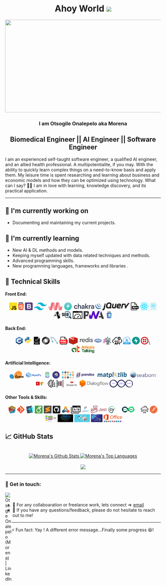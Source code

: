 <h1 align="center">Ahoy World <img src="https://media.giphy.com/media/hvRJCLFzcasrR4ia7z/giphy.gif" width="40"></h1>

<p align="center"><img src="https://media.giphy.com/media/dWesBcTLavkZuG35MI/giphy.gif" width="600" height="300"  /></p>

<h3 align="center">
   I am <strong>Otsogile Onalepelo aka Morena</strong>
  <!--<img src="https://media.giphy.com/media/hvRJCLFzcasrR4ia7z/giphy.gif" width="1px">-->
</h3>

<h2 align="center">
    Biomedical Engineer || AI Engineer || Software Engineer
</h2> 

I am an experienced self-taught software engineer, a qualified AI engineer, and an allied health professional. A multipotentialite, if you may. With the ability to quickly learn complex things on a need-to-know basis and apply them. My leisure time is spent researching and learning about business and economic models and how they can be optimized using technology. What can I say? 🤷‍♂️ I am in love with learning, knowledge discovery, and its practical application.

<hr>

## 🔭 I'm currently working on
- Documenting and maintaining my current projects.

## 🌱 I'm currently learning
- New AI & DL methods and models.
- Keeping myself updated with data related techniques and methods.
- Advanced programming skills.
- New programming languages, frameworks and libraries .

## 💼 Technical Skills

#### Front End:
<p align="center">
  <code><img title="Javascript" height="25" src="images/javascript.svg"></code>
  <code><img title="HTML5" height="25" src="images/html5.svg"></code>
  <code><img title="Bootstrap" height="25" src="images/bootstrap-4.svg"></code>
  <code><img title="Tailwind CSS" height="25" src="images/tailwind-css.svg"></code>
  <code><img title="Materialize CSS" height="25" src="images/materialize-css.png"></code>
  <code><img title="Chakra UI" height="25" src="images/chakra-ui.png"></code>
  <code><img title="jQuery" height="25" src="images/jquery-1.svg"></code>
  <code><img title="Ajax" height="25" src="images/ajax.svg"></code>
  <code><img title="React" height="25" src="images/react-js.svg"></code>
  <code><img title="React Native" height="25" src="images/react-native.png"></code>
  <code><img title="Expo" height="25" src="images/expo-svgrepo-com.svg"></code>
  <code><img title="SEO" height="25" src="images/seo.svg"></code>
  <code><img title="WPO" height="25" src="images/web-page-load-time.svg"></code>
  <code><img title="PWA" height="25" src="images/pwa.svg"></code>
  <code><img title="CSS" height="25" src="images/css.svg"></code>
</p>

#### Back End:
<p align="center">
   <code><img title="C++" height="25" src="images/cpp.svg"></code>
   <code><img title="Python" height="25" src="images/python-original.svg"></code>
   <code><img title="XML" height="25" src="images/xml-svgrepo-com.svg"></code>
   <code><img title="JSON" height="25" src="images/json.svg"></code>
   <code><img title="MySQL" height="25" src="images/mysql.svg"></code>
   <code><img title="SQL" height="25" src="images/sql.svg"></code>
   <code><img title="Redis" height="25" src="images/redis.svg"></code>
   <code><img title="PHP" height="25" src="images/php.svg"></code>
   <code><img title="Botman" height="25" src="images/botman.png"></code>
   <code><img title="Rest API" height="25" src="images/rest-api.svg"></code>
   <code><img title="Soap API" height="25" src="images/soap-api.png"></code>
   <code><img title="FastAPI" height="25" src="images/fastapi-1.svg"></code>
   <code><img title="Twilio" height="25" src="images/twilio.svg"></code>\
   <code><img title="Africa is Talking" height="25" src="images/africa-is-talking.png"></code>
</p>

#### Artificial Intelligence:
<p align="center">
    <code><img title="Scikitlearn" height="25" src="images/sckitlearn.png"></code>
    <code><img title="numpy" height="25" src="images/numpy.png"></code>
    <code><img title="Extract Transform Load" height="25" src="images/etl.jpg"></code>
    <code><img title="Exploratory Data Analysis" height="25" src="images/eda.png"></code>
    <code><img title="Data Visualization" height="25" src="images/data-visualization.png"></code>
    <code><img title="Pandas" height="25" src="images/pandas.png"></code>
    <code><img title="Matplotlib" height="25" src="images/matplotlib.png"></code>
    <code><img title="Seaborn" height="25" src="images/seaborn.svg"></code>
    <code><img title="Keras on a Tensorflow backend" height="25" src="images/keras-tensorflow.jpg"></code>
    <code><img title="Machine Learning" height="25" src="images/machine-learning.svg"></code>
    <code><img title="Deep Learning" height="25" src="images/deep-learning.png"></code>
    <code><img title="Streamlit" height="25" src="images/streamlit.png"></code>
    <code><img title="Dialogflow" height="25" src="images/dialogflow.svg"></code>
    <code><img title="MLops" height="25" src="images/mlops.svg"></code>
</p>

#### Other Tools & Skills:
<p align="center"> 
    <code><img title="Problem Solving" height="25" src="images/problemSolving.png"></code>
    <code><img title="Git" height="25" src="images/git-original.svg"></code>
    <code><img title="Visual Studio Code" height="25" src="images/vscode.png"></code>
    <code><img title="Latext" height="25" src="images/latext.png"></code>
    <code><img title="Sublimetext" height="25" src="images/sublime.png"></code>
    <code><img title="GitHub" height="25" src="images/github.svg"></code>
    <code><img title="UML" height="25" src="images/uml.jpg"></code>
    <code><img title="A/B Testing" height="25" src="images/ab-testing.svg"></code>
    <code><img title="Pytest" height="25" src="images/pytest.svg"></code>
    <code><img title="Jest" height="25" src="images/jest.png"></code>
    <code><img title="Cypress" height="25" src="images/cypress.png"></code>
    <code><img title="DevOps" height="25" src="images/devops-2.svg"></code>
    <code><img title="Cloud Technologies" height="25" src="images/cloud-technologies.png"></code>
    <code><img title="Postman" height="25" src="images/postman.svg"></code>
    <code><img title="System Design" height="25" src="images/system-design.png"></code>
    <code><img title="Design Patterns" height="25" src="images/design-patterns.png"></code>
    <code><img title="People Skills" height="25" src="images/people-skills.png"></code>
    <code><img title="Presentation Skills" height="25" src="images/presentation-skills.jpg"></code>
    <code><img title="Microsoft Office" height="25" src="images/microsoft-office.png"></code>
</p>

## 📈 GitHub Stats
<!-- https://github.com/anuraghazra/github-readme-stats -->

 <br/>
 <div align=center>
       <a href="https://github.com/anuraghazra/github-readme-stats"><img alt="Morena's Github Stats" src="https://github-readme-stats.vercel.app/api/?username=anothermorena&show_icons=true&count_private=true&theme=react&hide_border=true&bg_color=1F222E&title_color=#00bfff&icon_color=#00bfff" height="192px"/>
  </a>
  <a href="https://github.com/anuraghazra/github-readme-stats"><img alt="Morena's Top Languages" src="https://github-readme-stats.vercel.app/api/top-langs/?username=anothermorena&langs_count=8&layout=compact&theme=react&hide_border=true&bg_color=1F222E&title_color=#00bfff&icon_color=#00bfff&hide=Jupyter%20Notebook" height="192px"/>
  </a>
  </div>
  <br>
  <div align=center>
  <a href="https://github.com/denvercoder1/github-readme-streak-stats" title="Go to Source"><img align="center" src="https://github-readme-streak-stats.herokuapp.com/?user=anothermorena&theme=react&border=61dafb&hide_border=true&bg_color=1F222E&title_color=F85D7F&icon_color=F8D866" />
    </a>
 </div>
 
<hr>


### 🤝 Get in touch:

<a href="https://www.linkedin.com/in/bwooo/"><img align="left" src="https://raw.githubusercontent.com/yushi1007/yushi1007/main/images/linkedin.svg" alt="Otsogile Onalepelo (Morena) | LinkedIn" width="21px"/></a>
<br>
- 💼 For any collaboaration or freelance work, lets connect => [email](mailto:hireme@morena.dev)
- 💬 If you have any questions/feedback, please do not hesitate to reach out to me!

<hr>
⚡ Fun fact: Yay ! A different error message...Finally some progress 😆!

